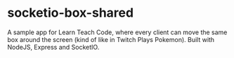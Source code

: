 # socketio-box-shared
A sample app for Learn Teach Code, where every client can move the same box around the screen (kind of like in Twitch Plays Pokemon). Built with NodeJS, Express and SocketIO.
